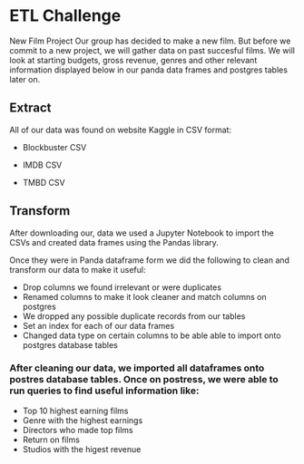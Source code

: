 # ETL Challenge

New Film Project
Our group has decided to make a new film. But before we commit to a new project, we will gather data on past succesful films. We will look at starting budgets, gross revenue, genres and other relevant information displayed below in our panda data frames and postgres tables later on.

## Extract
All of our data was found on website Kaggle in CSV format:

* Blockbuster CSV

* IMDB CSV

* TMBD CSV

## Transform
After downloading our, data we used a Jupyter Notebook to import the CSVs and created data frames using the Pandas library.

Once they were in Panda dataframe form we did the following to clean and transform our data to make it useful:

* Drop columns we found irrelevant or were duplicates
* Renamed columns to make it look cleaner and match columns on postgres
* We dropped any possible duplicate records from our tables
* Set an index for each of our data frames
* Changed data type on certain columns to be able able to import onto postgres database tables

### After cleaning our data, we imported all dataframes onto postres database tables. Once on postress, we were able to run queries to find useful information like:

* Top 10 highest earning films
* Genre with the highest earnings
* Directors who made top films
* Return on films
* Studios with the higest revenue


